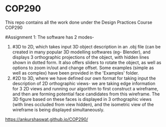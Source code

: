 # COP290
This repo contains all the work done under the Design Practices Course COP290


#Assignment 1:
The software has 2 modes- 
1) #3D to 2D, which takes input 3D object description in an .obj file (can be created in many popular 3D modelling softwares (eg- Blender), and displays 3 orthographic projections of the object, with hidden lines shown in dotted form. It also offers sliders to rotate the object, as well as options to zoom in/out and change offset. Some examples (simple as well as complex) have been provided in the 'Examples' folder.
2) #2D to 3D, where we have defined our own format for taking input the description of 2D orthographic views- we are taking edge information for 3 2D views and running our algorithm to first construct a wireframe, and then are forming potential face candidates from this wireframe. The 3D figure based on these faces is displayed in 3 orthographic views (with lines occluded from view hidden), and the isometric view of the wireframe is being displayed simultaneously.

https://ankurshaswat.github.io/COP290/
